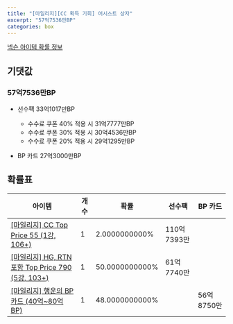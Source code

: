 ```yaml
---
title: "[마일리지][CC 획득 기회] 어시스트 상자"
excerpt: "57억7536만BP"
categories: box
---
```

[넥슨 아이템 확률 정보](http://iteminfo.nexon.com/probability/fo4?sn=7230)

## 기댓값
### 57억7536만BP
- 선수팩 33억1017만BP
  - 수수료 쿠폰 40% 적용 시 31억7777만BP
  - 수수료 쿠폰 30% 적용 시 30억4536만BP
  - 수수료 쿠폰 20% 적용 시 29억1295만BP

- BP 카드 27억3000만BP

## 확률표

|아이템|개수|확률|선수팩|BP 카드|
|---|---|---|---|---|
|[[마일리지] CC Top Price 55 (1강, 106+)](/player/7212)|1|2.0000000000%|110억7393만||
|[[마일리지] HG, RTN 포함 Top Price 790 (5강, 103+)](/player/7216)|1|50.0000000000%|61억7740만||
|[[마일리지] 행운의 BP 카드 (40억~80억 BP)](/bp/7227)|1|48.0000000000%||56억8750만|
